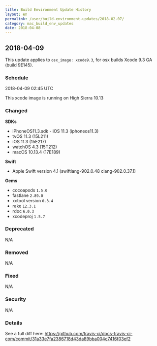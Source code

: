 ```yaml
---
title: Build Environment Update History
layout: en
permalink: /user/build-environment-updates/2018-02-07/
category: mac_build_env_updates
date: 2018-04-08
---
```


## 2018-04-09

This update applies to `osx_image: xcode9.3`, for osx builds
Xcode 9.3 GA (build 9E145).

### Schedule

2018-04-09 02:45 UTC

This xcode image is running on High Sierra 10.13

### Changed

**SDKs**
- iPhoneOS11.3.sdk - iOS 11.3 (iphoneos11.3)
- tvOS 11.3 (15L211)
- iOS 11.3 (15E217)
- watchOS 4.3 (15T212)
- macOS 10.13.4 (17E189)

**Swift**
- Apple Swift version 4.1 (swiftlang-902.0.48 clang-902.0.37.1)

**Gems**
- cocoapods `1.5.0`
- fastlane `2.89.0`
- xctool version `0.3.4`
- rake `12.3.1`
- rdoc `6.0.3`
- xcodeproj `1.5.7`

### Deprecated

N/A


### Removed

N/A

### Fixed

N/A

### Security

N/A

### Details

See a full diff here: https://github.com/travis-ci/docs-travis-ci-com/commit/31a33e7fa2386718d43da89bba004c7416f03ef2
